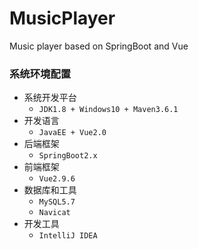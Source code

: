 # MusicPlayer
Music player based on SpringBoot and Vue

### 系统环境配置
* 系统开发平台
    - `JDK1.8 + Windows10 + Maven3.6.1`
* 开发语言
    - `JavaEE + Vue2.0`
* 后端框架
    - `SpringBoot2.x`
* 前端框架
    - `Vue2.9.6`
* 数据库和工具
    - `MySQL5.7`
    - `Navicat`
* 开发工具
    - `IntelliJ IDEA`
